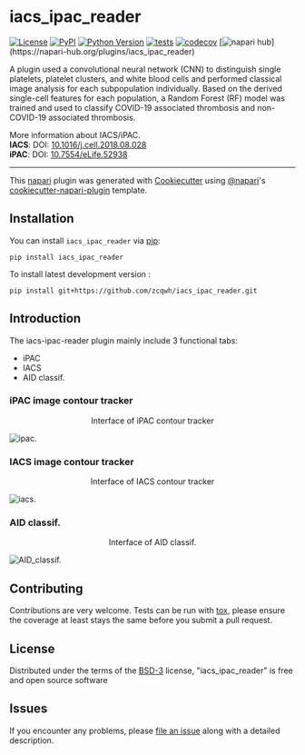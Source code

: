 # iacs_ipac_reader

[![License](https://img.shields.io/pypi/l/iacs_ipac_reader.svg?color=green)](https://github.com/zcqwh/iacs_ipac_reader/raw/main/LICENSE)
[![PyPI](https://img.shields.io/pypi/v/iacs_ipac_reader.svg?color=green)](https://pypi.org/project/iacs_ipac_reader)
[![Python Version](https://img.shields.io/pypi/pyversions/iacs_ipac_reader.svg?color=green)](https://python.org)
[![tests](https://github.com/zcqwh/iacs_ipac_reader/workflows/tests/badge.svg)](https://github.com/zcqwh/iacs_ipac_reader/actions)
[![codecov](https://codecov.io/gh/zcqwh/iacs_ipac_reader/branch/main/graph/badge.svg)](https://codecov.io/gh/zcqwh/iacs_ipac_reader)
[![napari hub](https://img.shields.io/endpoint?url=[https://api.napari-hub.org/shields/iacs_ipac_reader](https://www.napari-hub.org/plugins/iacs-ipac-reader))](https://napari-hub.org/plugins/iacs_ipac_reader)

A plugin used a convolutional neural network (CNN) to distinguish single platelets, platelet clusters, and white blood cells and performed classical image analysis for each subpopulation individually. Based on the derived single-cell features for each population, a Random Forest (RF) model was trained and used to classify COVID-19 associated thrombosis and non-COVID-19 associated thrombosis.

More information about IACS/iPAC.  
__IACS__: DOI: [10.1016/j.cell.2018.08.028](https://www.sciencedirect.com/science/article/pii/S0092867418310444)   
__iPAC__: DOI: [10.7554/eLife.52938](https://elifesciences.org/articles/52938)

----------------------------------

This [napari] plugin was generated with [Cookiecutter] using [@napari]'s [cookiecutter-napari-plugin] template.

<!--
Don't miss the full getting started guide to set up your new package:
https://github.com/napari/cookiecutter-napari-plugin#getting-started

and review the napari docs for plugin developers:
https://napari.org/plugins/stable/index.html
-->

## Installation

You can install `iacs_ipac_reader` via [pip]:

    pip install iacs_ipac_reader



To install latest development version :

    pip install git+https://github.com/zcqwh/iacs_ipac_reader.git


## Introduction

The iacs-ipac-reader plugin mainly include 3 functional tabs:

* iPAC
* IACS
* AID classif.



### iPAC image contour tracker
<center>Interface of iPAC contour tracker</center>    

![ipac.](https://github.com/zcqwh/iacs_ipac_reader/blob/main/Tutorial/pictures/ipac.png?raw=true "iPAC")

### IACS image contour tracker
<center>Interface of IACS contour tracker</center>    

![iacs.](https://github.com/zcqwh/iacs_ipac_reader/blob/main/Tutorial/pictures/iacs.png?raw=true "IACS")

### AID classif.
<center>Interface of AID classif.</center>     
 
![AID_classif.](https://github.com/zcqwh/iacs_ipac_reader/blob/main/Tutorial/pictures/classifier.jpg?raw=true "AID classif")



## Contributing

Contributions are very welcome. Tests can be run with [tox], please ensure
the coverage at least stays the same before you submit a pull request.

## License

Distributed under the terms of the [BSD-3] license,
"iacs_ipac_reader" is free and open source software

## Issues

If you encounter any problems, please [file an issue] along with a detailed description.

[napari]: https://github.com/napari/napari
[Cookiecutter]: https://github.com/audreyr/cookiecutter
[@napari]: https://github.com/napari
[MIT]: http://opensource.org/licenses/MIT
[BSD-3]: http://opensource.org/licenses/BSD-3-Clause
[GNU GPL v3.0]: http://www.gnu.org/licenses/gpl-3.0.txt
[GNU LGPL v3.0]: http://www.gnu.org/licenses/lgpl-3.0.txt
[Apache Software License 2.0]: http://www.apache.org/licenses/LICENSE-2.0
[Mozilla Public License 2.0]: https://www.mozilla.org/media/MPL/2.0/index.txt
[cookiecutter-napari-plugin]: https://github.com/napari/cookiecutter-napari-plugin

[file an issue]: https://github.com/zcqwh/iacs_ipac_reader/issues

[napari]: https://github.com/napari/napari
[tox]: https://tox.readthedocs.io/en/latest/
[pip]: https://pypi.org/project/pip/
[PyPI]: https://pypi.org/

